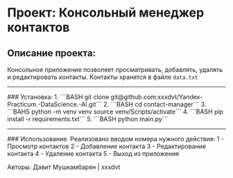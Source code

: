 # Проект: Консольный менеджер контактов
## Описание проекта:
Консольное приложение позволяет просматривать, добавлять, удалять и редактировать контакты. Контакты хранятся в файле `data.txt`
<hr>
### Установка:
1. ```BASH
git clone git@github.com:xxxdvt/Yandex-Practicum.-DataScience.-AI.git```
2. ```BASH
cd contact-manager```
3. ```BAHS 
python -m venv venv
source venv/Scripts/activate```
4. ```BASH
pip install -r requirements.txt```
5. ```BASH
python main.py```
<hr>
### Использование.
Реализовано вводом номера нужного действия:
  1 - Просмотр контактов
  2 - Добавление контакта
  3 - Редактирование контакта
  4 - Удаление контакта
  5 - Выход из приложения

Авторы:
Давит Мушкамбарян | xxxdvt
